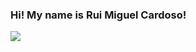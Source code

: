 ### Hi! My name is Rui Miguel Cardoso! 



<img src= "https://media.tenor.com/dnpw9213F0oAAAAd/hanma-yujiro-laugh.gif" >

